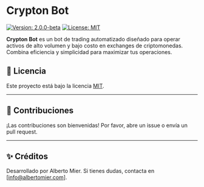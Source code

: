 # Crypton Bot

[![Version: 2.0.0-beta](https://img.shields.io/badge/Version-2.0.0--beta-blue.svg)](./README.md)
[![License: MIT](https://img.shields.io/badge/License-MIT-yellow.svg)](./LICENSE)

**Crypton Bot** es un bot de trading automatizado diseñado para operar activos de alto volumen y bajo costo en exchanges de criptomonedas. Combina eficiencia y simplicidad para maximizar tus operaciones.


## 📜 Licencia

Este proyecto está bajo la licencia [MIT](LICENSE).

---

## 🤝 Contribuciones

¡Las contribuciones son bienvenidas! Por favor, abre un issue o envía un pull request.

---

## ✨ Créditos

Desarrollado por Alberto Mier. Si tienes dudas, contacta en [info@albertomier.com].